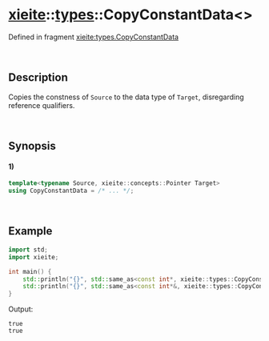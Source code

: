 # [xieite](../../xieite.md)\:\:[types](../../types.md)\:\:CopyConstantData\<\>
Defined in fragment [xieite:types.CopyConstantData](../../../src/types/copy_constant_data.cpp)

&nbsp;

## Description
Copies the constness of `Source` to the data type of `Target`, disregarding reference qualifiers.

&nbsp;

## Synopsis
#### 1)
```cpp
template<typename Source, xieite::concepts::Pointer Target>
using CopyConstantData = /* ... */;
```

&nbsp;

## Example
```cpp
import std;
import xieite;

int main() {
    std::println("{}", std::same_as<const int*, xieite::types::CopyConstantData<const float, int*>>);
    std::println("{}", std::same_as<const int*&, xieite::types::CopyConstantData<const float, int*&>>);
}
```
Output:
```
true
true
```
